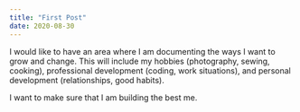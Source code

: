 ```yaml
---
title: "First Post"
date: 2020-08-30
---
```


I would like to have an area where I am documenting the ways I want to grow and change. This will include my hobbies (photography, sewing, cooking), professional development (coding, work situations), and personal development (relationships, good habits).

I want to make sure that I am building the best me.
